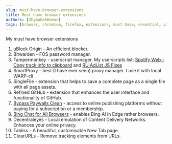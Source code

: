 ```yaml
---
slug: must-have-browser-extensions
title: Must have browser extensions
authors: [ZhymabekRoman]
tags: [browser, chromium, firefox, extensions, must-have, essential, vivaldi, online, privacy, internet, www]
---
```


My must have browser extensions

<!--truncate-->

1. uBlock Origin - An efficient blocker.
2. Bitwarden - FOS password manager.
3. Tampermonkey - userscript manager. My userscripts list: [Spotify Web - Copy track info to clipboard](https://greasyfork.org/scripts/36788-spotify-web-copy-track-info-to-clipboard/code/Spotify%20Web%20-%20Copy%20track%20info%20to%20clipboard.user.js) and [RU AdList JS Fixes](https://greasyfork.org/scripts/19993-ru-adlist-js-fixes/code/RU%20AdList%20JS%20Fixes.user.js)
4. SmartProxy - best (I have ever seen) proxy manager. I use it with local WARP-cli
5. SingleFile - extension that helps to save a complete page as a single file with all page assets.
6. Refined GitHub - extension that enhances the user interface and functionality of GitHub.
7. [Bypass Paywalls Clean](https://gitlab.com/magnolia1234/bypass-paywalls-chrome-clean/) - access to online publishing platforms without paying for a subscription or a membership.
8. [Bing Chat for All Browsers](https://github.com/anaclumos/bing-chat-for-all-browsers) - enables Bing AI in Edge rather browsers.
9. Decentraleyes - Local emulation of Content Delivery Networks. Enhances your online privacy.
10. Tabliss - A beautiful, customisable New Tab page.
11. ClearURLs - Remove tracking elements from URLs.
